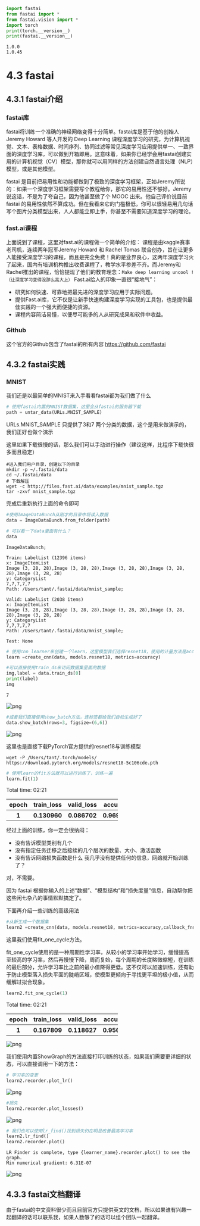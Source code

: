 ```python
import fastai
from fastai import *
from fastai.vision import *
import torch
print(torch.__version__)
print(fastai.__version__)
```

    1.0.0
    1.0.45
    

# 4.3 fastai
## 4.3.1 fastai介绍
### fastai库
fastai将训练一个准确的神经网络变得十分简单。fastai库是基于他的创始人Jeremy Howard 等人开发的 Deep Learning 课程深度学习的研究，为计算机视觉、文本、表格数据、时间序列、协同过滤等常见深度学习应用提供单一、一致界面的深度学习库，可以做到开箱即用。这意味着，如果你已经学会用fastai创建实用的计算机视觉（CV）模型，那你就可以用同样的方法创建自然语言处理（NLP）模型，或是其他模型。

fastai 是目前把易用性和功能都做到了极致的深度学习框架，正如Jeremy所说的：如果一个深度学习框架需要写个教程给你，那它的易用性还不够好。Jeremy 说这话，不是为了夸自己，因为他甚至做了个 MOOC 出来。他自己评价说目前 fastai 的易用性依然不算成功。但在我看来它的门槛极低，你可以很轻易用几句话写个图片分类模型出来，人人都能立即上手，你甚至不需要知道深度学习的理论。


### fast.ai课程

上面说到了课程，这里对fast.ai的课程做一个简单的介绍：
课程是由kaggle赛事老司机，连续两年冠军Jeremy Howard 和 Rachel Tomas 联合创办，旨在让更多人能接受深度学习的课程，而且是完全免费！真的是业界良心，这两年深度学习火了起来，国内有培训机构推出收费课程了，教学水平参差不齐。而Jeremy和Rachel推出的课程，恰恰提现了他们的教育理念：`Make deep learning uncool ! （让深度学习变得没那么高大上）`
Fast.ai给人的印象一直很“接地气”：
- 研究如何快速、可靠地把最先进的深度学习应用于实际问题。
- 提供Fast.ai库，它不仅是让新手快速构建深度学习实现的工具包，也是提供最佳实践的一个强大而便捷的资源。
- 课程内容简洁易懂，以便尽可能多的人从研究成果和软件中收益。

### Github
这个官方的Github包含了fastai的所有内容 https://github.com/fastai 


## 4.3.2 fastai实践
### MNIST
我们还是以最简单的MNIST来入手看看fastai都为我们做了什么


```python
# 使用fastai内置的MNIST数据集，这里会从fastai的服务器下载
path = untar_data(URLs.MNIST_SAMPLE)
```

URLs.MNIST_SAMPLE 只提供了3和7 两个分类的数据，这个是用来做演示的，我们正好也做个演示

这里如果下载很慢的话，那么我们可以手动进行操作（建议这样，比程序下载快很多而且稳定）
```
#进入我们用户目录，创建以下的目录
mkdir -p ~/.fastai/data
cd ~/.fastai/data
# 下载解压
wget -c http://files.fast.ai/data/examples/mnist_sample.tgz
tar -zxvf mnist_sample.tgz
```
完成后重新执行上面的命令即可


```python
#使用ImageDataBunch从刚才的目录中将读入数据
data = ImageDataBunch.from_folder(path)

```


```python
# 可以看一下data里面有什么？
data
```




    ImageDataBunch;
    
    Train: LabelList (12396 items)
    x: ImageItemList
    Image (3, 28, 28),Image (3, 28, 28),Image (3, 28, 28),Image (3, 28, 28),Image (3, 28, 28)
    y: CategoryList
    7,7,7,7,7
    Path: /Users/tant/.fastai/data/mnist_sample;
    
    Valid: LabelList (2038 items)
    x: ImageItemList
    Image (3, 28, 28),Image (3, 28, 28),Image (3, 28, 28),Image (3, 28, 28),Image (3, 28, 28)
    y: CategoryList
    7,7,7,7,7
    Path: /Users/tant/.fastai/data/mnist_sample;
    
    Test: None




```python
# 使用cnn_learner来创建一个learn，这里模型我们选择resnet18，使用的计量方法是accuracy准确率
learn =create_cnn(data, models.resnet18, metrics=accuracy)
```


```python
#可以直接使用train_ds来访问数据集里面的数据
img,label = data.train_ds[0]
print(label)
img
```

    7
    




    
![png](output_8_1.png)
    




```python
#或者我们直接使用show_batch方法，连标签都给我们自动生成好了
data.show_batch(rows=3, figsize=(6,6))
```


    
![png](output_9_0.png)
    


这里也是直接下载PyTorch官方提供的resnet18与训练模型

`wget -P /Users/tant/.torch/models/ https://download.pytorch.org/models/resnet18-5c106cde.pth`


```python
# 使用learn的fit方法就可以进行训练了，训练一遍
learn.fit(1)
```


Total time: 02:21 <p><table style='width:300px; margin-bottom:10px'>
  <tr>
    <th>epoch</th>
    <th>train_loss</th>
    <th>valid_loss</th>
    <th>accuracy</th>
  </tr>
  <tr>
    <th>1</th>
    <th>0.130960</th>
    <th>0.086702</th>
    <th>0.969087</th>
  </tr>
</table>



经过上面的训练，你一定会很纳闷：
- 没有告诉模型类别有几个
- 没有指定任务迁移之后接续的几个层次的数量、大小、激活函数
- 没有告诉网络损失函数是什么
我几乎没有提供任何的信息，网络就开始训练了？

对，不需要。

因为 fastai 根据你输入的上述“数据”、“模型结构”和“损失度量”信息，自动帮你把这些闲七杂八的事情默默搞定了。

下面再介绍一些训练的高级用法


```python
#从新生成一个数据集
learn2 =create_cnn(data, models.resnet18, metrics=accuracy,callback_fns=ShowGraph)
```

这里我们使用fit_one_cycle方法。

fit_one_cycle使用的是一种周期性学习率，从较小的学习率开始学习，缓慢提高至较高的学习率，然后再慢慢下降，周而复始，每个周期的长度略微缩短，在训练的最后部分，允许学习率比之前的最小值降得更低。这不仅可以加速训练，还有助于防止模型落入损失平面的陡峭区域，使模型更倾向于寻找更平坦的极小值，从而缓解过拟合现象。


```python
learn2.fit_one_cycle(1)
```


Total time: 02:21 <p><table style='width:300px; margin-bottom:10px'>
  <tr>
    <th>epoch</th>
    <th>train_loss</th>
    <th>valid_loss</th>
    <th>accuracy</th>
  </tr>
  <tr>
    <th>1</th>
    <th>0.167809</th>
    <th>0.118627</th>
    <th>0.956330</th>
  </tr>
</table>




    
![png](output_15_1.png)
    


我们使用内置ShowGraph的方法直接打印训练的状态，如果我们需要更详细的状态，可以直接调用一下的方法：


```python
# 学习率的变更
learn2.recorder.plot_lr()
```


    
![png](output_17_0.png)
    



```python
#损失
learn2.recorder.plot_losses()
```


    
![png](output_18_0.png)
    



```python
# 我们也可以使用lr_find()找到损失仍在明显改善最高学习率
learn2.lr_find()
learn2.recorder.plot()
```





    LR Finder is complete, type {learner_name}.recorder.plot() to see the graph.
    Min numerical gradient: 6.31E-07
    


    
![png](output_19_2.png)
    


## 4.3.3 fastai文档翻译
由于fastai的中文资料很少而且目前官方只提供英文的文档，所以如果谁有兴趣一起翻译的话可以联系我，如果人数够了的话可以组个团队一起翻译。


```python

```
